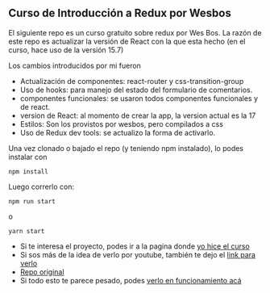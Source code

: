## Curso de Introducción a Redux por Wesbos

El siguiente repo es un curso gratuito sobre redux por Wes Bos. La razón de este repo es actualizar la versión de React con la que esta hecho
(en el curso, hace uso de la versión 15.7)

Los cambios introducidos por mi fueron

- Actualización de componentes: react-router y css-transition-group
- Uso de hooks: para manejo del estado del formulario de comentarios.
- componentes funcionales: se usaron todos componentes funcionales y de react. 
- version de React: al momento de crear la app, la version actual es la 17
- Estilos: Son los provistos por wesbos, pero compilados a css
- Uso de Redux dev tools: se actualizo la forma de activarlo.

Una vez clonado o bajado el repo (y teniendo npm instalado), lo podes instalar con 
```
npm install 
```
Luego correrlo con:
```
npm run start
```
o 
```
yarn start
```

- Si te interesa el proyecto, podes ir a la pagina donde [yo hice el curso](https://learnredux.com/)
- Si sos más de la idea de verlo por youtube, también te dejo el [link para verlo](https://www.youtube.com/watch?v=hmwBow1PUuo&t=2s)
- [Repo original](https://github.com/wesbos/Learn-Redux-Starter-Files)
- Si todo esto te parece pesado, podes [verlo en funcionamiento acá](https://reduxstragram-from-wesbos.netlify.app/)
